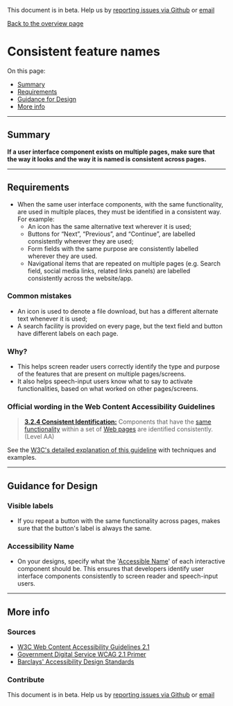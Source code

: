 This document is in beta. Help us by [reporting issues via Github](https://github.com/theappbusiness/accessibility-guidelines) or [email](mailto:jeanfrancois@theappbusiness.com)

[Back to the overview page](./../index.html)

# Consistent feature names

On this page:
* [Summary](#summary)
* [Requirements](#requirements)
* [Guidance for Design](#guidance-for-design)
* [More info](#more-info)

---

## Summary

**If a user interface component exists on multiple pages, make sure that the way it looks and the way it is named is consistent across pages.**

---

## Requirements

* When the same user interface components, with the same functionality, are used in multiple places, they must be identified in a consistent way. For example:
  * An icon has the same alternative text wherever it is used;
  * Buttons for “Next”, “Previous”, and “Continue”, are labelled consistently wherever they are used;
  * Form fields with the same purpose are consistently labelled wherever they are used.
  * Navigational items that are repeated on multiple pages (e.g. Search field, social media links, related links panels) are labelled consistently across the website/app.

### Common mistakes

* An icon is used to denote a file download, but has a different alternate text whenever it is used;
* A search facility is provided on every page, but the text field and button have different labels on each page.

### Why?

* This helps screen reader users correctly identify the type and purpose of the features that are present on multiple pages/screens.
* It also helps speech-input users know what to say to activate functionalities, based on what worked on other pages/screens.

### Official wording in the Web Content Accessibility Guidelines

> [**3.2.4 Consistent Identification:**](https://www.w3.org/TR/UNDERSTANDING-WCAG20/consistent-behavior-consistent-functionality.html) Components that have the [same functionality](https://www.w3.org/TR/UNDERSTANDING-WCAG20/consistent-behavior-consistent-functionality.html#samefunctionalitydef) within a set of [Web pages](https://www.w3.org/TR/UNDERSTANDING-WCAG20/consistent-behavior-consistent-functionality.html#webpagedef) are identified consistently. (Level AA)

See the [W3C's detailed explanation of this guideline](https://www.w3.org/TR/UNDERSTANDING-WCAG20/consistent-behavior-consistent-functionality.html) with techniques and examples.

---

## Guidance for Design

### Visible labels

* If you repeat a button with the same functionality across pages, makes sure that the button's label is always the same.

### Accessibility Name

* On your designs, specify what the '[Accessible Name](./definitions.md#accessible-name)' of each interactive component should be. This ensures that developers identify user interface components consistently to screen reader and speech-input users.

---

## More info

### Sources

* [W3C Web Content Accessibility Guidelines 2.1](https://www.w3.org/TR/WCAG21/)
* [Government Digital Service WCAG 2.1 Primer](https://alphagov.github.io/wcag-primer/)
* [Barclays' Accessibility Design Standards](https://home.barclays/who-we-are/our-suppliers/our-requirements-of-external-suppliers/)

### Contribute

This document is in beta. Help us by [reporting issues via Github](https://github.com/theappbusiness/accessibility-guidelines) or [email](mailto:jeanfrancois@theappbusiness.com)